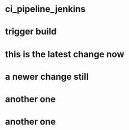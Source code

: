 # ci_pipeline_jenkins
# trigger build
# this is the latest change now
# a newer change still
# another one
# another one

